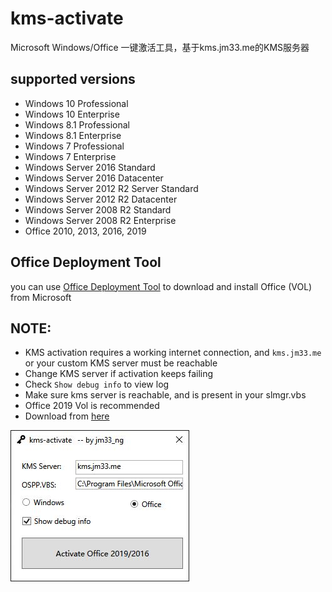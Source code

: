 # kms-activate
Microsoft Windows/Office 一键激活工具，基于kms.jm33.me的KMS服务器

## supported versions

- Windows 10 Professional
- Windows 10 Enterprise
- Windows 8.1 Professional
- Windows 8.1 Enterprise
- Windows 7 Professional
- Windows 7 Enterprise
- Windows Server 2016 Standard
- Windows Server 2016 Datacenter
- Windows Server 2012 R2 Server Standard
- Windows Server 2012 R2 Datacenter
- Windows Server 2008 R2 Standard
- Windows Server 2008 R2 Enterprise
- Office 2010, 2013, 2016, 2019

## Office Deployment Tool

you can use [Office Deployment Tool](https://www.microsoft.com/en-us/download/details.aspx?id=49117) to download and install Office (VOL) from Microsoft

## NOTE:

- KMS activation requires a working internet connection, and `kms.jm33.me` or your custom KMS server must be reachable
- Change KMS server if activation keeps failing
- Check `Show debug info` to view log
- Make sure kms server is reachable, and is present in your slmgr.vbs
- Office 2019 Vol is recommended
- Download from [here](https://github.com/jm33-m0/kms-activate/releases)

![screenshot](/img/win-activate.JPG)
